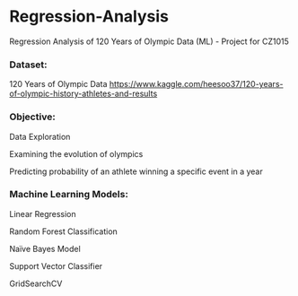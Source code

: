 # Regression-Analysis
Regression Analysis of 120 Years of Olympic Data (ML) - Project for CZ1015

### Dataset: 
120 Years of Olympic Data https://www.kaggle.com/heesoo37/120-years-of-olympic-history-athletes-and-results

### Objective:
Data Exploration




Examining the evolution of olympics 




Predicting probability of an athlete winning a specific event in a year

### Machine Learning Models:
Linear Regression

Random Forest Classification

Naïve Bayes Model

Support Vector Classifier

GridSearchCV
